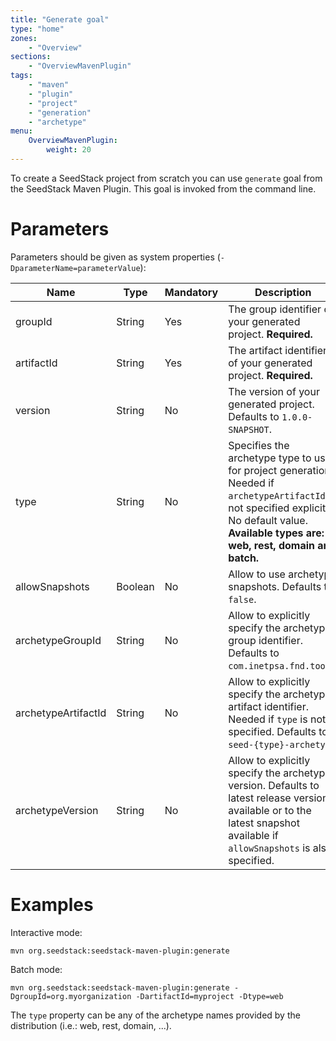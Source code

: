 ```yaml
---
title: "Generate goal"
type: "home"
zones:
    - "Overview"
sections:
    - "OverviewMavenPlugin"
tags:
    - "maven"
    - "plugin"
    - "project"
    - "generation"
    - "archetype"
menu:
    OverviewMavenPlugin:
        weight: 20
---
```


To create a SeedStack project from scratch you can use `generate` goal from the SeedStack Maven Plugin.
This goal is invoked from the command line.<!--more-->

# Parameters

Parameters should be given as system properties (`-DparameterName=parameterValue`):

<table class="table table-striped table-bordered table-condensed">
    <thead>
    <tr>
        <th>Name</th>
        <th>Type</th>
        <th>Mandatory</th>
        <th>Description</th>
    </tr>
    </thead>
    <tbody>
    <tr>
        <td>groupId</td>
        <td>String</td>
        <td>Yes</td>
        <td>The group identifier of your generated project. <strong>Required.</strong></td>
    </tr>
    <tr>
        <td>artifactId</td>
        <td>String</td>
        <td>Yes</td>
        <td>The artifact identifier of your generated project. <strong>Required.</strong></td>
    </tr>
    <tr>
        <td>version</td>
        <td>String</td>
        <td>No</td>
        <td>The version of your generated project. Defaults to <code>1.0.0-SNAPSHOT</code>.</td>
    </tr>
    <tr>
        <td>type</td>
        <td>String</td>
        <td>No</td>
        <td>Specifies the archetype type to use for project generation. Needed if <code>archetypeArtifactId</code> is
        not specified explicitly. No default value. <strong>Available types are: web, rest, domain and batch.</strong></td>
    </tr>
    <tr>
        <td>allowSnapshots</td>
        <td>Boolean</td>
        <td>No</td>
        <td>Allow to use archetype snapshots. Defaults to <code>false</code>.</td>
    </tr>
    <tr>
        <td>archetypeGroupId</td>
        <td>String</td>
        <td>No</td>
        <td>Allow to explicitly specify the archetype group identifier. Defaults to <code>com.inetpsa.fnd.tools</code>.</td>
    </tr>
    <tr>
        <td>archetypeArtifactId</td>
        <td>String</td>
        <td>No</td>
        <td>Allow to explicitly specify the archetype artifact identifier. Needed if <code>type</code> is not specified. Defaults to <code>seed-{type}-archetype</code>.</td>
    </tr>
    <tr>
        <td>archetypeVersion</td>
        <td>String</td>
        <td>No</td>
        <td>Allow to explicitly specify the archetype version. Defaults to latest release version available or to the latest snapshot available
        if <code>allowSnapshots</code> is also specified.</td>
    </tr>
    </tbody>
</table>

# Examples

Interactive mode:

    mvn org.seedstack:seedstack-maven-plugin:generate

Batch mode:

    mvn org.seedstack:seedstack-maven-plugin:generate -DgroupId=org.myorganization -DartifactId=myproject -Dtype=web
    
The `type` property can be any of the archetype names provided by the distribution (i.e.: web, rest, domain, ...). 
